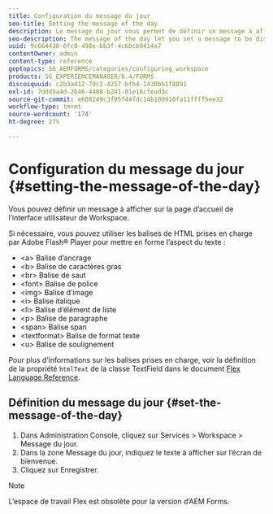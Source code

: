 ```yaml
---
title: Configuration du message du jour
seo-title: Setting the message of the day
description: Le message du jour vous permet de définir un message à afficher sur la page d’accueil de l’interface utilisateur de Workspace.
seo-description: The message of the day let you set a message to be displayed on the Welcome page in the Workspace user interface.
uuid: 9c664438-6fc0-498e-bb3f-4c6bcb9414a7
contentOwner: admin
content-type: reference
geptopics: SG_AEMFORMS/categories/configuring_workspace
products: SG_EXPERIENCEMANAGER/6.4/FORMS
discoiquuid: c2b3a412-70c2-4257-bfb4-1430bb1f8891
exl-id: 7ddd5a4d-2b46-4408-b241-81e16cfead3c
source-git-commit: e608249c3f95f44fdc14b100910fa11ffff5ee32
workflow-type: tm+mt
source-wordcount: '174'
ht-degree: 27%

---
```


# Configuration du message du jour {#setting-the-message-of-the-day}

Vous pouvez définir un message à afficher sur la page d’accueil de l’interface utilisateur de Workspace.

Si nécessaire, vous pouvez utiliser les balises de HTML prises en charge par Adobe Flash® Player pour mettre en forme l’aspect du texte :

* &lt;a> Balise d’ancrage
* &lt;b> Balise de caractères gras
* &lt;br> Balise de saut
* &lt;font> Balise de police
* &lt;img> Balise d’image
* &lt;i> Balise italique
* &lt;li> Balise d’élément de liste
* &lt;p> Balise de paragraphe
* &lt;span> Balise span
* &lt;textformat> Balise de format texte
* &lt;u> Balise de soulignement

Pour plus d’informations sur les balises prises en charge, voir la définition de la propriété `htmlText` de la classe TextField dans le document [Flex Language Reference](https://flex.apache.org/).

## Définition du message du jour {#set-the-message-of-the-day}

1. Dans Administration Console, cliquez sur Services > Workspace > Message du jour.
1. Dans la zone Message du jour, indiquez le texte à afficher sur l’écran de bienvenue.
1. Cliquez sur Enregistrer.

>[!NOTE]
>
>L’espace de travail Flex est obsolète pour la version d’AEM Forms.
